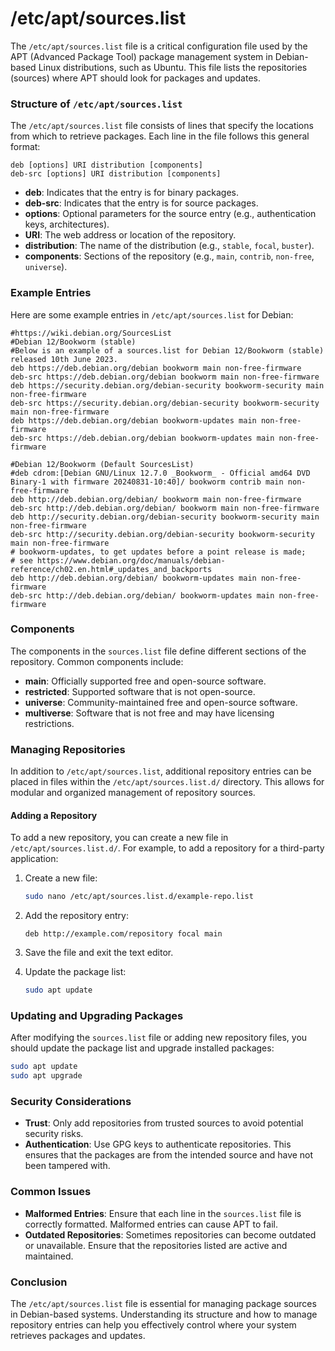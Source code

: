 # /etc/apt/sources.list

The `/etc/apt/sources.list` file is a critical configuration file used by the APT (Advanced Package Tool) package management system in Debian-based Linux distributions, such as Ubuntu. This file lists the repositories (sources) where APT should look for packages and updates.

### Structure of `/etc/apt/sources.list`

The `/etc/apt/sources.list` file consists of lines that specify the locations from which to retrieve packages. Each line in the file follows this general format:

```plaintext
deb [options] URI distribution [components]
deb-src [options] URI distribution [components]
```

- **deb**: Indicates that the entry is for binary packages.
- **deb-src**: Indicates that the entry is for source packages.
- **options**: Optional parameters for the source entry (e.g., authentication keys, architectures).
- **URI**: The web address or location of the repository.
- **distribution**: The name of the distribution (e.g., `stable`, `focal`, `buster`).
- **components**: Sections of the repository (e.g., `main`, `contrib`, `non-free`, `universe`).

### Example Entries

Here are some example entries in `/etc/apt/sources.list` for Debian:

```plaintext
#https://wiki.debian.org/SourcesList
#Debian 12/Bookworm (stable)
#Below is an example of a sources.list for Debian 12/Bookworm (stable) released 10th June 2023.
deb https://deb.debian.org/debian bookworm main non-free-firmware
deb-src https://deb.debian.org/debian bookworm main non-free-firmware
deb https://security.debian.org/debian-security bookworm-security main non-free-firmware
deb-src https://security.debian.org/debian-security bookworm-security main non-free-firmware
deb https://deb.debian.org/debian bookworm-updates main non-free-firmware
deb-src https://deb.debian.org/debian bookworm-updates main non-free-firmware

#Debian 12/Bookworm (Default SourcesList)
#deb cdrom:[Debian GNU/Linux 12.7.0 _Bookworm_ - Official amd64 DVD Binary-1 with firmware 20240831-10:40]/ bookworm contrib main non-free-firmware
deb http://deb.debian.org/debian/ bookworm main non-free-firmware
deb-src http://deb.debian.org/debian/ bookworm main non-free-firmware
deb http://security.debian.org/debian-security bookworm-security main non-free-firmware
deb-src http://security.debian.org/debian-security bookworm-security main non-free-firmware
# bookworm-updates, to get updates before a point release is made;
# see https://www.debian.org/doc/manuals/debian-reference/ch02.en.html#_updates_and_backports
deb http://deb.debian.org/debian/ bookworm-updates main non-free-firmware
deb-src http://deb.debian.org/debian/ bookworm-updates main non-free-firmware
```

### Components

The components in the `sources.list` file define different sections of the repository. Common components include:

- **main**: Officially supported free and open-source software.
- **restricted**: Supported software that is not open-source.
- **universe**: Community-maintained free and open-source software.
- **multiverse**: Software that is not free and may have licensing restrictions.

### Managing Repositories

In addition to `/etc/apt/sources.list`, additional repository entries can be placed in files within the `/etc/apt/sources.list.d/` directory. This allows for modular and organized management of repository sources.

#### Adding a Repository

To add a new repository, you can create a new file in `/etc/apt/sources.list.d/`. For example, to add a repository for a third-party application:

1. Create a new file:

   ```sh
   sudo nano /etc/apt/sources.list.d/example-repo.list
   ```

2. Add the repository entry:

   ```plaintext
   deb http://example.com/repository focal main
   ```

3. Save the file and exit the text editor.

4. Update the package list:

   ```sh
   sudo apt update
   ```

### Updating and Upgrading Packages

After modifying the `sources.list` file or adding new repository files, you should update the package list and upgrade installed packages:

```sh
sudo apt update
sudo apt upgrade
```

### Security Considerations

- **Trust**: Only add repositories from trusted sources to avoid potential security risks.
- **Authentication**: Use GPG keys to authenticate repositories. This ensures that the packages are from the intended source and have not been tampered with.

### Common Issues

- **Malformed Entries**: Ensure that each line in the `sources.list` file is correctly formatted. Malformed entries can cause APT to fail.
- **Outdated Repositories**: Sometimes repositories can become outdated or unavailable. Ensure that the repositories listed are active and maintained.

### Conclusion

The `/etc/apt/sources.list` file is essential for managing package sources in Debian-based systems. Understanding its structure and how to manage repository entries can help you effectively control where your system retrieves packages and updates.
